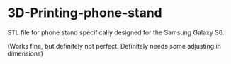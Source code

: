 # 3D-Printing-phone-stand
STL file for phone stand specifically designed for the Samsung Galaxy S6.

(Works fine, but definitely not perfect. Definitely needs some adjusting in dimensions)
